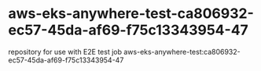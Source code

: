 # aws-eks-anywhere-test-ca806932-ec57-45da-af69-f75c13343954-47
repository for use with E2E test job aws-eks-anywhere-test:ca806932-ec57-45da-af69-f75c13343954-47
